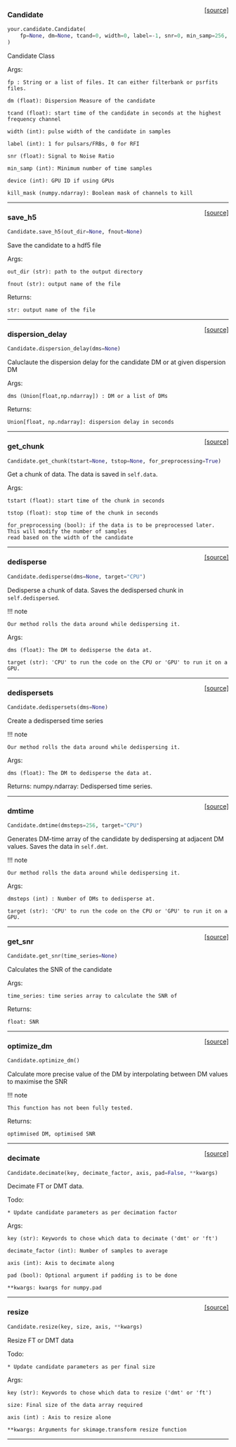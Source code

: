 <span style="float:right;">[[source]](https://github.com/thepetabyteproject/your/blob/master/your/candidate.py#L14)</span>

### Candidate


```python
your.candidate.Candidate(
    fp=None, dm=None, tcand=0, width=0, label=-1, snr=0, min_samp=256, device=0, kill_mask=None
)
```


Candidate Class

Args:

    fp : String or a list of files. It can either filterbank or psrfits files.

    dm (float): Dispersion Measure of the candidate

    tcand (float): start time of the candidate in seconds at the highest frequency channel

    width (int): pulse width of the candidate in samples

    label (int): 1 for pulsars/FRBs, 0 for RFI

    snr (float): Signal to Noise Ratio

    min_samp (int): Minimum number of time samples

    device (int): GPU ID if using GPUs

    kill_mask (numpy.ndarray): Boolean mask of channels to kill


----

<span style="float:right;">[[source]](https://github.com/thepetabyteproject/your/blob/master/your/candidate.py#L57)</span>

### save_h5


```python
Candidate.save_h5(out_dir=None, fnout=None)
```


Save the candidate to a hdf5 file

Args:

    out_dir (str): path to the output directory

    fnout (str): output name of the file

Returns:

    str: output name of the file


----

<span style="float:right;">[[source]](https://github.com/thepetabyteproject/your/blob/master/your/candidate.py#L117)</span>

### dispersion_delay


```python
Candidate.dispersion_delay(dms=None)
```


Caluclaute the dispersion delay for the candidate DM or at given dispersion DM

Args:

    dms (Union[float,np.ndarray]) : DM or a list of DMs

Returns:

    Union[float, np.ndarray]: dispersion delay in seconds


----

<span style="float:right;">[[source]](https://github.com/thepetabyteproject/your/blob/master/your/candidate.py#L135)</span>

### get_chunk


```python
Candidate.get_chunk(tstart=None, tstop=None, for_preprocessing=True)
```


Get a chunk of data. The data is saved in `self.data`.

Args:

    tstart (float): start time of the chunk in seconds

    tstop (float): stop time of the chunk in seconds

    for_preprocessing (bool): if the data is to be preprocessed later. This will modify the number of samples
    read based on the width of the candidate


----

<span style="float:right;">[[source]](https://github.com/thepetabyteproject/your/blob/master/your/candidate.py#L211)</span>

### dedisperse


```python
Candidate.dedisperse(dms=None, target="CPU")
```


Dedisperse a chunk of data. Saves the dedispersed chunk in `self.dedispersed`.

!!! note

    Our method rolls the data around while dedispersing it.

Args:

    dms (float): The DM to dedisperse the data at.

    target (str): 'CPU' to run the code on the CPU or 'GPU' to run it on a GPU.


----

<span style="float:right;">[[source]](https://github.com/thepetabyteproject/your/blob/master/your/candidate.py#L246)</span>

### dedispersets


```python
Candidate.dedispersets(dms=None)
```


Create a dedispersed time series

!!! note

    Our method rolls the data around while dedispersing it.

Args:

    dms (float): The DM to dedisperse the data at.

Returns:
    numpy.ndarray: Dedispersed time series.


----

<span style="float:right;">[[source]](https://github.com/thepetabyteproject/your/blob/master/your/candidate.py#L274)</span>

### dmtime


```python
Candidate.dmtime(dmsteps=256, target="CPU")
```


Generates DM-time array of the candidate by dedispersing at adjacent DM values. Saves the data in `self.dmt`.

!!! note

    Our method rolls the data around while dedispersing it.

Args:

    dmsteps (int) : Number of DMs to dedisperse at.

    target (str): 'CPU' to run the code on the CPU or 'GPU' to run it on a GPU.


----

<span style="float:right;">[[source]](https://github.com/thepetabyteproject/your/blob/master/your/candidate.py#L299)</span>

### get_snr


```python
Candidate.get_snr(time_series=None)
```


Calculates the SNR of the candidate

Args:

    time_series: time series array to calculate the SNR of

Returns:

    float: SNR


----

<span style="float:right;">[[source]](https://github.com/thepetabyteproject/your/blob/master/your/candidate.py#L324)</span>

### optimize_dm


```python
Candidate.optimize_dm()
```


Calculate more precise value of the DM by interpolating between DM values to maximise the SNR

!!! note

    This function has not been fully tested.

Returns:

    optimnised DM, optimised SNR


----

<span style="float:right;">[[source]](https://github.com/thepetabyteproject/your/blob/master/your/candidate.py#L351)</span>

### decimate


```python
Candidate.decimate(key, decimate_factor, axis, pad=False, **kwargs)
```


Decimate FT or DMT data.

Todo:

    * Update candidate parameters as per decimation factor

Args:

    key (str): Keywords to chose which data to decimate ('dmt' or 'ft')

    decimate_factor (int): Number of samples to average

    axis (int): Axis to decimate along

    pad (bool): Optional argument if padding is to be done

    **kwargs: kwargs for numpy.pad


----

<span style="float:right;">[[source]](https://github.com/thepetabyteproject/your/blob/master/your/candidate.py#L385)</span>

### resize


```python
Candidate.resize(key, size, axis, **kwargs)
```


Resize FT or DMT data

Todo:

    * Update candidate parameters as per final size

Args:

    key (str): Keywords to chose which data to resize ('dmt' or 'ft')

    size: Final size of the data array required

    axis (int) : Axis to resize alone

    **kwargs: Arguments for skimage.transform resize function


----

